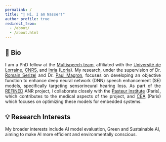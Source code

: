 ```yaml
---
permalink: /
title: "👋 Hi, I am Nasser!"
author_profile: true
redirect_from: 
  - /about/
  - /about.html
---
```


📝 Bio
---
<p style="text-align: justify;">
I am a PhD fellow at the <a href="https://team.inria.fr/multispeech/" target="_blank">Multispeech team</a>, affiliated with the <a href="https://www.univ-lorraine.fr" target="_blank">Université de Lorraine</a>, <a href="https://www.centre-est.cnrs.fr/fr" target="_blank">CNRS</a>, and <a href="https://www.inria.fr/fr/centre-inria-universite-lorraine" target="_blank">Inria</a> (<a href="https://www.loria.fr/fr/" target="_blank">Loria</a>). My research, under the supervision of Dr. <a href="https://scholar.google.com/citations?user=_PXk20cAAAAJ&hl=en" target="_blank">Romain Serizel</a> and Dr. <a href="https://scholar.google.co.uk/citations?user=67-Uh0cAAAAJ&hl=en" target="_blank">Paul Magron</a>, focuses on developing an objective function to enhance deep neural network (DNN) speech enhancement (SE) models, specifically targeting sensorineural hearing loss. As part of the <a href="https://anr.fr/Projet-ANR-21-CE19-0043" target="_blank">REFINED</a> ANR project, I collaborate closely with the <a href="https://www.institut-audition.fr/ceriah" target="_blank">Pasteur Institute</a> (Paris), which contributes to the medical aspects of the project, and <a href="https://www.cea.fr/paris-saclay/Pages/Accueil.aspx" target="_blank">CEA</a> (Paris) which focuses on optimizing these models for embedded systems.
</p>


💡 Research Interests
---
My broader interests include AI model evaluation, Green and Sustainable AI, aiming to make AI more efficient and environmentally conscious.